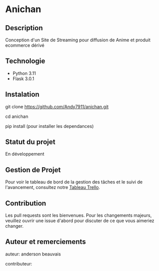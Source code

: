 # Anichan

##  Description 

Conception d'un Site de Streaming pour diffusion de Anime et produit ecommerce dérivé

## Technologie

- Python 3.11
- Flask 3.0.1

## Instalation

git clone https://github.com/Andy7911/anichan.git

cd anichan

pip install (pour installer les dependances)

## Statut du projet

En développement 

## Gestion de Projet

Pour voir le tableau de bord de la gestion des tâches et le suivi de l'avancement, consultez notre [Tableau Trello](https://trello.com/b/ojAA8J66/streaming-anime-website).

## Contribution

Les pull requests sont les bienvenues. Pour les changements majeurs, veuillez ouvrir une issue d'abord pour discuter de ce que vous aimeriez changer.

## Auteur et remerciements

auteur: anderson beauvais

contributeur: 
